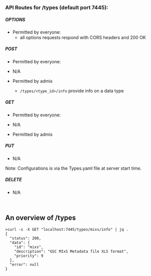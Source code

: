 

### API Routes for /types (default port 7445):

##### OPTIONS

- Permitted by everyone:
  - all options requests respond with CORS headers and 200 OK

##### POST
- Permitted by everyone:
- N/A

- Permitted by admis 
  - `/types/<type_id>/info`  provide info on a data type
  
##### GET

- Permitted by everyone:
 - N/A

- Permitted by admis 
   


##### PUT

- N/A

Note: Configurations is via the Types.yaml file at server start time.


##### DELETE

- N/A

<br>


## An overview of /types

~~~~
>curl -s -X GET "localhost:7445/types/mixs/info" | jq .
{
  "status": 200,
  "data": {
    "id": "mixs",
    "description": "GSC MIxS Metadata file XLS format",
    "priority": 9
  },
  "error": null
}
~~~~





